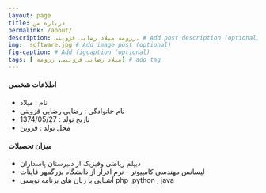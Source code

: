 ```yaml
---
layout: page
title: درباره من
permalink: /about/
description: رزومه میلاد رضایی قزوینی. # Add post description (optional)
img:  software.jpg # Add image post (optional)
fig-caption: # Add figcaption (optional)
tags: [ میلاد رضایی قزوینی, رزومه] # add tag
---
```

 

#### اطلاعات شخصی 
 * نام : میلاد   
* نام خانوادگی : رضایی رضایی قزوینی  
* تاریخ تولد : 1374/05/27  
* محل تولد : قزوین 


#### میزان تحصیلات
* دیپلم ریاضی وفیزیک از دبیرستان پاسداران
* لیسانس مهندسی کامپیوتر - نرم افزار از دانشگاه بزرگمهر قاینات
* آشنایی با زبان های برنامه نویسی php ,python , java
